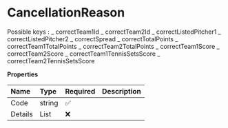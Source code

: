 # CancellationReason

Possible keys \: _ correctTeam1Id _ correctTeam2Id _ correctListedPitcher1 _ correctListedPitcher2 _ correctSpread _ correctTotalPoints _ correctTeam1TotalPoints _ correctTeam2TotalPoints _ correctTeam1Score _ correctTeam2Score _ correctTeam1TennisSetsScore _ correctTeam2TennisSetsScore

**Properties**

| Name    | Type                          | Required | Description |
| :------ | :---------------------------- | :------- | :---------- |
| Code    | string                        | ✅       |             |
| Details | List<CancellationDetailsItem> | ❌       |             |

<!-- This file was generated by liblab | https://liblab.com/ -->
